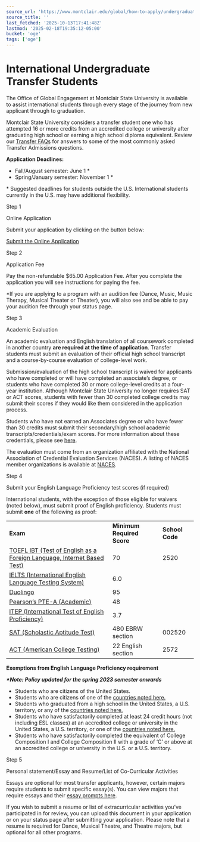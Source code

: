 ```yaml
---
source_url: 'https://www.montclair.edu/global/how-to-apply/undergraduate-transfer-students/'
source_title: ''
last_fetched: '2025-10-13T17:41:48Z'
lastmod: '2025-02-18T19:35:12-05:00'
bucket: 'oge'
tags: ['oge']
---
```


# International Undergraduate Transfer Students

The Office of Global Engagement at Montclair State University is available to assist international students through every stage of the journey from new applicant through to graduation.

Montclair State University considers a transfer student one who has attempted 16 or more credits from an accredited college or university after graduating high school or earning a high school diploma equivalent. Review our [Transfer FAQs](https://www.montclair.edu/admissions/transfer-faqs/) for answers to some of the most commonly asked Transfer Admissions questions.

**Application Deadlines:**

* Fall/August semester: June 1 \*
* Spring/January semester: November 1 \*

\* Suggested deadlines for students outside the U.S. International students currently in the U.S. may have additional flexibility.

Step 1

Online Application

Submit your application by clicking on the button below:

[Submit the Online Application](https://apply.montclair.edu/portal/admissions)

Step 2

Application Fee

Pay the non-refundable $65.00 Application Fee. After you complete the application you will see instructions for paying the fee.

\*If you are applying to a program with an audition fee (Dance, Music, Music Therapy, Musical Theater or Theater), you will also see and be able to pay your audition fee through your status page.

Step 3

Academic Evaluation

An academic evaluation and English translation of all coursework completed in another country **are required at the time of application**. Transfer students must submit an evaluation of their official high school transcript and a course-by-course evaluation of college-level work.

Submission/evaluation of the high school transcript is waived for applicants who have completed or will have completed an associate’s degree, or students who have completed 30 or more college-level credits at a four-year institution. Although Montclair State University no longer requires SAT or ACT scores, students with fewer than 30 completed college credits may submit their scores if they would like them considered in the application process.

Students who have not earned an Associates degree or who have fewer than 30 credits must submit their secondary/high school academic transcripts/credentials/exam scores. For more information about these credentials, please see [here](https://www.montclair.edu/global/required-academic-documentation-for-undergraduate-applicants/).

The evaluation must come from an organization affiliated with the National Association of Credential Evaluation Services (NACES). A listing of NACES member organizations is available at [NACES](https://www.naces.org/members).

Step 4

Submit your English Language Proficiency test scores &lpar;if required&rpar;

International students, with the exception of those eligible for waivers (noted below), must submit proof of English proficiency. Students must submit **one** of the following as proof:

|  |  |  |
| --- | --- | --- |
| **Exam** | **Minimum Required Score** | **School Code** |
| [TOEFL IBT (Test of English as a Foreign Language, Internet Based Test)](https://www.ets.org/toefl) | 70 | 2520 |
| [IELTS (International English Language Testing System)](https://www.ielts.org/en-us) | 6.0 |  |
| [Duolingo](https://englishtest.duolingo.com/home) | 95 |  |
| [Pearson’s PTE-A (Academic)](https://www.pearsonpte.com/) | 48 |  |
| [ITEP (International Test of English Proficiency)](https://www.itepexam.com/) | 3.7 |  |
| [SAT (Scholastic Aptitude Test)](https://satsuite.collegeboard.org/sat/registration/dates-deadlines) | 480 EBRW section | 002520 |
| [ACT (American College Testing)](https://www.act.org/content/act/en/products-and-services/the-act/registration.html) | 22 English section | 2572 |

**Exemptions from English Language Proficiency requirement**

***\*Note: Policy updated for the spring 2023 semester onwards***

* Students who are citizens of the United States.
* Students who are citizens of one of the [countries noted here.](https://www.montclair.edu/global/how-to-apply/english-language-proficiency-test-requirement-exemptions)
* Students who graduated from a high school in the United States, a U.S. territory, or any of the [countries noted here.](https://www.montclair.edu/global/how-to-apply/english-language-proficiency-test-requirement-exemptions)
* Students who have satisfactorily completed at least 24 credit hours (not including ESL classes) at an accredited college or university in the United States, a U.S. territory, or one of the [countries noted here.](https://www.montclair.edu/global/how-to-apply/english-language-proficiency-test-requirement-exemptions)
* Students who have satisfactorily completed the equivalent of College Composition I and College Composition II with a grade of ‘C’ or above at an accredited college or university in the U.S. or a U.S. territory.

Step 5

Personal statement&sol;Essay and Resume&sol;List of Co-Curricular Activities

Essays are optional for most transfer applicants, however, certain majors require students to submit specific essay(s). You can view majors that require essays and their [essay prompts here](http://www.montclair.edu/admissions/essay-prompts/).

If you wish to submit a resume or list of extracurricular activities you’ve participated in for review, you can upload this document in your application or on your status page after submitting your application. Please note that a resume is required for Dance, Musical Theatre, and Theatre majors, but optional for all other programs.
